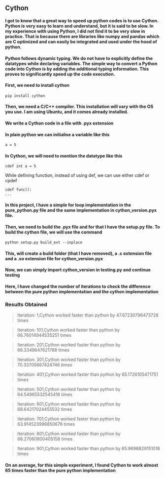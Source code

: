 ## Cython

#### I got to know that a great way to speed up python codes is to use Cython. Python is very easy to learn and understand, but it is said to be slow. In my experience with using Python, I did not find it to be very slow in practice. That is because there are libraries like numpy and pandas which are C optimized and can easily be integrated and used under the hood of python.

#### Python follows dynamic typing. We do not have to explicitly define the datatypes while declaring variables. The simple way to convert a Python code into Cython is by adding the additional typing information. This proves to significantly speed up the code execution.

#### First, we need to install cython

```
pip install cython
```

#### Then, we need a C/C++ compiler. This installation will vary with the OS you use. I am using Ubuntu, and it comes already installed. 
#### We write a Cython code in a file with .pyx extension
#### In plain python we can initialise a variable like this

```
a = 5
```

#### In Cython, we will need to mention the datatype like this

```
cdef int a = 5
```

While defining function, instead of using def, we can use either cdef or cpdef

```
cdef func():
...
```
#### In this project, I have a simple for loop implementation in the pure_python.py file and the same implementation in cython_version.pyx file.

#### Then, we need to build the .pyx file and for that I have the setup.py file. To build the cython file, we will use the command
```
python setup.py build_ext --inplace
```
#### This, will create a build folder (that I have removed), a .c extension file and a .so extension file for cython_version.pyx
#### Now, we can simply import cython_version in testing.py and continue testing 
#### Here, I have changed the number of iterations to check the difference between the pure python implementation and the cython implementation

### Results Obtained
>Iteration: 1,Cython worked faster than python by 47.67230796473728 times

>Iteration: 101,Cython worked faster than python by 66.76014944535251 times

>Iteration: 201,Cython worked faster than python by 66.3349647621788 times

>Iteration: 301,Cython worked faster than python by 70.33705667424746 times

>Iteration: 401,Cython worked faster than python by 65.1726105471751 times

>Iteration: 501,Cython worked faster than python by 64.54965532545418 times

>Iteration: 601,Cython worked faster than python by 68.64217024455532 times

>Iteration: 701,Cython worked faster than python by 63.914523996850676 times

>Iteration: 801,Cython worked faster than python by 66.27060800405158 times

>Iteration: 901,Cython worked faster than python by 65.9698829151018 times

#### On an average, for this simple experiment, I found Cython to work almost 65 times faster than the pure python implementation

